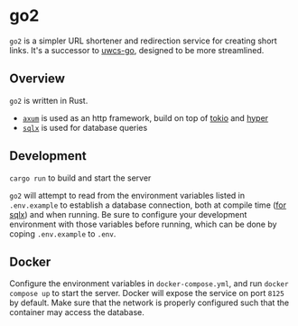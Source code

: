 # go2

`go2` is a simpler URL shortener and redirection service for creating short links. It's a successor to [uwcs-go](https://github.com/UWCS/uwcs-go), designed to be more streamlined.

## Overview

`go2` is written in Rust.

- [`axum`](https://github.com/tokio-rs/axum) is used as an http framework, build on top of [tokio](https://github.com/tokio-rs/tokio) and [hyper](https://github.com/hyperium/hyper)
- [`sqlx`](https://github.com) is used for database queries

## Development

`cargo run` to build and start the server

`go2` will attempt to read from the environment variables listed in `.env.example` to establish a database connection, both at compile time ([for sqlx](https://github.com/launchbadge/sqlx#compile-time-verification)) and when running. Be sure to configure your development environment with those variables before running, which can be done by coping `.env.example` to `.env`.

## Docker

Configure the environment variables in `docker-compose.yml`, and run `docker compose up` to start the server. Docker will expose the service on port `8125` by default. Make sure that the network is properly configured such that the container may access the database.
